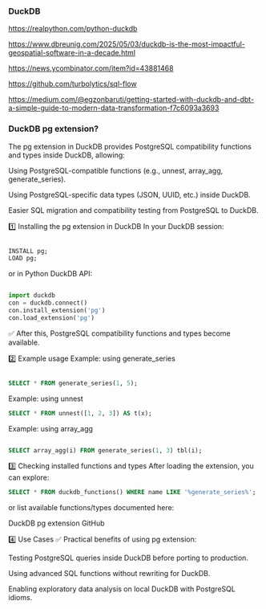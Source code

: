 ### DuckDB
https://realpython.com/python-duckdb

https://www.dbreunig.com/2025/05/03/duckdb-is-the-most-impactful-geospatial-software-in-a-decade.html

https://news.ycombinator.com/item?id=43881468

https://github.com/turbolytics/sql-flow

https://medium.com/@egzonbaruti/getting-started-with-duckdb-and-dbt-a-simple-guide-to-modern-data-transformation-f7c6093a3693


###   DuckDB pg extension?
The pg extension in DuckDB provides PostgreSQL compatibility functions and types inside DuckDB, allowing:

Using PostgreSQL-compatible functions (e.g., unnest, array_agg, generate_series).

Using PostgreSQL-specific data types (JSON, UUID, etc.) inside DuckDB.

Easier SQL migration and compatibility testing from PostgreSQL to DuckDB.

1️⃣ Installing the pg extension in DuckDB
In your DuckDB session:

```sql

INSTALL pg;
LOAD pg;
```
or in Python DuckDB API:

```python

import duckdb
con = duckdb.connect()
con.install_extension('pg')
con.load_extension('pg')
```
✅ After this, PostgreSQL compatibility functions and types become available.

2️⃣ Example usage
Example: using generate_series
```sql

SELECT * FROM generate_series(1, 5);
```
Example: using unnest
```sql
SELECT * FROM unnest([1, 2, 3]) AS t(x);
```
Example: using array_agg
```sql

SELECT array_agg(i) FROM generate_series(1, 3) tbl(i);
```
3️⃣ Checking installed functions and types
After loading the extension, you can explore:

```sql
SELECT * FROM duckdb_functions() WHERE name LIKE '%generate_series%';
```
or list available functions/types documented here:

DuckDB pg extension GitHub

4️⃣ Use Cases
✅ Practical benefits of using pg extension:

Testing PostgreSQL queries inside DuckDB before porting to production.

Using advanced SQL functions without rewriting for DuckDB.

Enabling exploratory data analysis on local DuckDB with PostgreSQL idioms.

